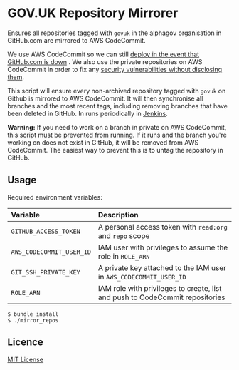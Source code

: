 # GOV.UK Repository Mirrorer

Ensures all repositories tagged with `govuk` in the alphagov organisation in GitHub.com are mirrored to AWS CodeCommit.

We use AWS CodeCommit so we can still [deploy in the event that GitHub.com is down][github-down]
. We also use the private repositories on AWS CodeCommit in order to fix any [security vulnerabilities without disclosing them][security-deployments].

This script will ensure every non-archived repository tagged with `govuk` on Github is mirrored to AWS CodeCommit. It will then synchronise all branches and the most recent tags, including removing branches that have been deleted in GitHub. In runs periodically in [Jenkins][jenkins].

**Warning:** If you need to work on a branch in private on AWS CodeCommit, this script must be prevented from running. If it runs and the branch you're working on does not exist in GitHub, it will be removed from AWS CodeCommit. The easiest way to prevent this is to untag the repository in GitHub.

## Usage

Required environment variables:

| Variable                   | Description                                                                                                         |
|:---------------------------|:--------------------------------------------------------------------------------------------------------------------|
| `GITHUB_ACCESS_TOKEN`      | A personal access token with `read:org` and `repo` scope                                                            |
| `AWS_CODECOMMIT_USER_ID`   | IAM user with privileges to assume the role in `ROLE_ARN`                                                           |
| `GIT_SSH_PRIVATE_KEY`      | A private key attached to the IAM user in `AWS_CODECOMMIT_USER_ID`                                                  |
| `ROLE_ARN`                 | IAM role with privileges to create, list and push to CodeCommit repositories                                        |

```shell
$ bundle install
$ ./mirror_repos
```

## Licence

[MIT License](LICENCE)

[github-down]: https://docs.publishing.service.gov.uk/manual/github-unavailable.html
[security-deployments]: https://docs.publishing.service.gov.uk/manual/deploy-fixes-for-a-security-vulnerability.html
[jenkins]: https://deploy.integration.publishing.service.gov.uk/job/Mirror_Github_Repositories/

